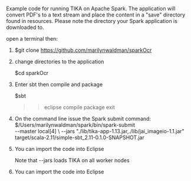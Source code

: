Example code for running TIKA on Apache Spark.  The application will convert PDF's to a text stream and place the content in a "save" directory found in resources.  Please note the directory your Spark application is downloaded to.

open a terminal then:

1. $git clone https://github.com/marilynwaldman/sparkOcr

   

2. change directories to the application

   $cd sparkOcr

3. Enter sbt then compile and package

   $sbt
     >> eclipse
     >>compile
     >>package
     >>exit

3. On the command line issue the Spark submit command:
   $/Users/marilynwaldman/spark/bin/spark-submit \
     --master local[4] \ 
     --jars "./lib/tika-app-1.13.jar,./lib/jai_imageio-1.1.jar" \
      target/scala-2.11/simple-sbt_2.11-0.1.0-SNAPSHOT.jar

4. You can import the code into Eclipse

    Note that --jars loads TIKA on all worker nodes

5. You can import the code into Eclipse





